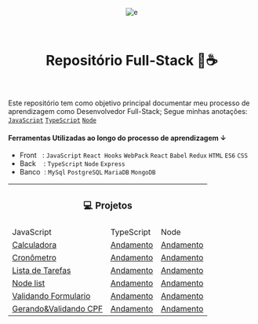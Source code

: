<div align="center">

![e](https://user-images.githubusercontent.com/90224100/198839403-57bb11e4-2a00-4c2c-b947-c340e45bf88c.png)
</div>

</br>
<h1 align="center">Repositório Full-Stack 🤖☕</h1>
</br>

 Este repositório tem como objetivo principal documentar meu processo de aprendizagem como Desenvolvedor Full-Stack; Segue minhas anotações: [`JavaScript`](./JavaScript/README.md)       [`TypeScript`](./TypeScript/README.md)  [`Node`](./Node/README.md")

#### Ferramentas Utilizadas ao longo do processo de aprendizagem &darr; 
* Front &nbsp; : `JavaScript` `React Hooks` `WebPack` `React` `Babel` `Redux` `HTML` `ES6` `CSS`
* Back &nbsp;&nbsp; : `TypeScript` `Node` `Express`
* Banco&nbsp; : `MySql` `PostgreSQL` `MariaDB` `MongoDB`

<table>
  <tr>
    <th colspan="3">
      <h3>
      💻 Projetos
      </h3>
     </th>
  </tr>
  <tr>
    <td>JavaScript</td>
    <td>TypeScript</td>
    <td>Node</td>
  </tr>
  <tr>
    <td><a href="./Projetos/[04] Calculadora"> Calculadora </a></td>
    <td><a href="">Andamento</a></td>
    <td><a href="">Andamento</a></td>
  </tr>
    <tr>
    <td><a href="./Projetos/[02] Cronometro">Cronômetro </a></td>
    <td><a href="">Andamento</a></td>
    <td><a href="">Andamento</a></td>
  </tr>
    <tr>
    <td><a href="./Projetos/[03] ListaDetarefas">Lista de Tarefas</a></td>
    <td><a href="">Andamento</a></td>
    <td><a href="">Andamento</a></td>
  </tr>   
  <tr>
    <td><a href="./Projetos/[01] NodeList">  Node list </a></td>
    <td><a href="">  Andamento </a></td>
    <td><a href="">  Andamento </a></td>
  </tr>
  <tr>
    <td><a href="./Projetos/[05]ValidarFormulario">  Validando Formulario </a></td>
    <td><a href="">  Andamento </a></td>
    <td><a href="">  Andamento </a></td>
  </tr>
  <tr>
    <td><a href="./Projetos/[06]validaCPF">  Gerando&Validando CPF </a></td>
    <td><a href="">  Andamento </a></td>
    <td><a href="">  Andamento </a></td>
  </tr>
</table>
